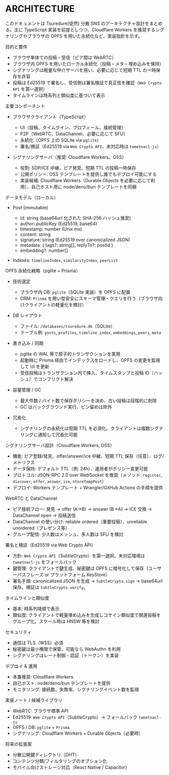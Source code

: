 # ARCHITECTURE

このドキュメントは Tsuredure(徒然) 分散 SNS のアーキテクチャ設計をまとめる。主に TypeScript 実装を前提としつつ、Cloudflare Workers を推奨するシグナリングやブラウザの OPFS を用いた永続化など、実装指針を示す。

目的と要件

- ブラウザ単体での投稿・受信（ピア間は WebRTC）
- ブラウザ内 OPFS を用いたローカル永続化（投稿・メタ・埋め込みを保持）
- シグナリングは軽量な仲介サーバを用い、必要に応じて短期 TTL の一時保存を許容
- 投稿は Ed25519 で署名し、受信側は署名検証で真正性を確認（`Web Crypto API` を第一選択）
- タイムラインは時系列と類似度に基づいて表示

主要コンポーネント

- ブラウザクライアント（TypeScript）
  - UI（投稿、タイムライン、プロフィール、接続管理）
  - P2P（WebRTC、DataChannel、必要に応じて SFU）
  - 永続化（OPFS 上の SQLite via `pglite`）
  - 署名/検証（Ed25519 via `Web Crypto API`、未対応時は `tweetnacl-js`）

- シグナリングサーバ（推奨: Cloudflare Workers、OSS）
  - 役割: SDP/ICE 中継、ピア発見、短期 TTL の投稿一時保存
  - 公開ポリシー: OSS テンプレートを提供し誰でもデプロイ可能にする
  - 実装候補: Cloudflare Workers（Durable Objects を必要に応じて利用）、自己ホスト用に node/deno/bun テンプレートを同梱

データモデル（ローカル）

- Post (immutable)
  - id: string (base64url 化された SHA-256 ハッシュ推奨)
  - author: publicKey (Ed25519, base64)
  - timestamp: number (Unix ms)
  - content: string
  - signature: string (Ed25519 over canonicalized JSON)
  - metadata: { tags?: string[], replyTo?: postId }
  - embedding?: number[]

- Indexes: `timelineIndex`, `similarityIndex`, `peerList`

OPFS 永続化戦略（pglite + Prisma）

- 技術選定
  - ブラウザ内 DB: `pglite`（SQLite 実装）を OPFS に配置
  - ORM: `Prisma` を用い型安全にスキーマ管理・クエリを行う（ブラウザ向けクライアントの軽量化を検討）

- DB レイアウト
  - ファイル: `/databases/tsuredure.db`（SQLite）
  - テーブル例: `posts`, `profiles`, `timeline_index`, `embeddings`, `peers`, `meta`

- 書き込み / 同期
  - pglite の WAL 等で原子的トランザクションを実現
  - 起動時に Prisma 経由でインデックスをロードし、OPFS の変更を監視して UI を更新
  - 受信投稿はトランザクション内で挿入、タイムスタンプと投稿 ID（ハッシュ）でコンフリクト解決

- 容量管理 / GC
  - 最大件数 / バイト数で保存ポリシーを決め、古い投稿は段階的に削除
  - GC はバックグラウンド実行、ピン留めは除外

- 冗長化
  - シグナリングの永続化は短期 TTL を必須化。クライアントは複数シグナリングに通知して冗長化可能

シグナリングサーバ設計（Cloudflare Workers, OSS）

- 機能: ピア登録/発見、offer/answer/ice 中継、短期 TTL 保存（任意）、ログ/メトリクス
- データ保持: デフォルト TTL（例: 24h）、運用者がポリシー変更可能
- プロトコル: JSON-RPC 2.0 over WebSocket を推奨（メソッド: `register`, `discover`, `offer`, `answer`, `ice`, `storeTempPost`）
- デプロイ: Workers テンプレート + Wrangler/GitHub Actions の手順を提供

WebRTC と DataChannel

- ピア接続フロー: 発見 → offer (A->B) → answer (B->A) → ICE 交換 → DataChannel open → 投稿送信
- DataChannel の使い分け: reliable ordered（重要投稿）、unreliable unordered（プレゼンス等）
- グループ配信: 少人数はメッシュ、多人数は SFU を検討

署名と検証（Ed25519 via Web Crypto API）

- 方針: `Web Crypto API`（SubtleCrypto）を第一選択。未対応環境は `tweetnacl-js` をフォールバック
- 鍵管理: クライアントで鍵生成、秘密鍵は OPFS に暗号化して保存（ユーザーパスフレーズ or プラットフォーム KeyStore）
- 署名手順: canonicalized JSON を生成 → `SubtleCrypto.sign` → base64url 保存。検証は `SubtleCrypto.verify`。

タイムラインと類似度

- 基本: 時系列降順で表示
- 類似度: クライアントで軽量埋め込みを生成しコサイン類似度で関連投稿をグループ化。スケール時は HNSW 等を検討

セキュリティ

- 通信は TLS（WSS）必須
- 秘密鍵は最小権限で保管、可能なら WebAuthn を利用
- シグナリングはレート制御・認証（トークン）を実装

デプロイ & 運用

- 本番推奨: Cloudflare Workers
- 自己ホスト: node/deno/bun テンプレートを提供
- モニタリング: 接続数、失敗率、シグナリングイベント数を監視

実装ノート / 候補ライブラリ

- WebRTC: ブラウザ標準 API
- Ed25519: `Web Crypto API`（SubtleCrypto）→ フォールバック `tweetnacl-js`
- OPFS / DB: `pglite` + `Prisma`
- シグナリング: Cloudflare Workers + Durable Objects（必要時）

将来の拡張案

- 分散公開鍵ディレクトリ（DHT）
- コンテンツ分類/フィルタリングのオプション化
- モバイル向けストレージ対応（React Native / Capacitor）
